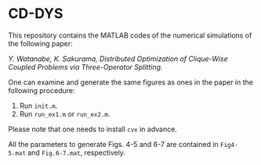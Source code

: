 # CD-DYS

This repository contains the MATLAB codes of the numerical simulations of the following paper:

*Y. Watanabe, K. Sakurama, Distributed Optimization of Clique-Wise Coupled Problems via Three-Operator Splitting.*

One can examine and generate the same figures as ones in the paper in the following procedure:

1. Run `init.m`.
2. Run `run_ex1.m` or `run_ex2.m`.

Please note that one needs to install `cvx` in advance.

All the parameters to generate Figs. 4-5 and 6-7 are contained in `Fig4-5.mat` and `Fig.6-7.mat`, respectively.

